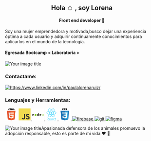 
 
<h2 align="center">Hola ☺️ , soy Lorena </h2>
<h4 align="center">Front end developer 🌺 </h4>

Soy una mujer emprendedora y motivada,busco dejar una experiencia óptima a cada usuario y adquirir continuamente conocimientos para aplicarlos en el mundo de la tecnología.
#### Egresada Bootcamp < Laboratoria > 
 
<img src="https://user-images.githubusercontent.com/75150307/130898732-6ee908e6-4ba9-47fa-805f-0c6101ffc9c8.gif" align="center" alt="Your image title" width="200"/>
<h3 align="left">Contactame:</h3>
<p align="left">
<a href="https://linkedin.com/in/https://www.linkedin.com/in/paulalorenaruiz/" target="blank"><img align="center" src="https://raw.githubusercontent.com/rahuldkjain/github-profile-readme-generator/master/src/images/icons/Social/linked-in-alt.svg" alt="https://www.linkedin.com/in/paulalorenaruiz/" height="30" width="40" /></a>
</p>

<h3 align="left">Lenguajes y Herramientas:</h3>
<p align="left"><a href="https://www.w3.org/html/" target="_blank"></a> <img src="https://raw.githubusercontent.com/devicons/devicon/master/icons/html5/html5-original-wordmark.svg" alt="html5" width="40" height="40"/> </a> <a href="https://developer.mozilla.org/en-US/docs/Web/JavaScript" target="_blank"> <img src="https://raw.githubusercontent.com/devicons/devicon/master/icons/javascript/javascript-original.svg" alt="javascript" width="40" height="40"/> </a> <a href="https://nodejs.org" target="_blank"> <img src="https://raw.githubusercontent.com/devicons/devicon/master/icons/nodejs/nodejs-original-wordmark.svg" alt="nodejs" width="40" height="40"/> </a> <a href="https://reactjs.org/" target="_blank"> <img src="https://raw.githubusercontent.com/devicons/devicon/master/icons/react/react-original-wordmark.svg" alt="react" width="40" height="40"/> </a><a href="https://www.w3schools.com/css/" target="_blank"> <img src="https://raw.githubusercontent.com/devicons/devicon/master/icons/css3/css3-original-wordmark.svg" alt="css3" width="40" height="40"/> </a>  <a href="https://firebase.google.com/" target="_blank"> <img src="https://www.vectorlogo.zone/logos/firebase/firebase-icon.svg" alt="firebase" width="40" height="40"/> </a>  <a href="https://git-scm.com/" target="_blank"> <img src="https://www.vectorlogo.zone/logos/git-scm/git-scm-icon.svg" alt="git" width="40" height="40"/><a href="https://www.figma.com/" target="_blank"> <img src="https://www.vectorlogo.zone/logos/figma/figma-icon.svg" alt="figma" width="40" height="40"/> </a> </p>

<img src="https://user-images.githubusercontent.com/75150307/130895476-619eb5ba-cc3c-43c7-8b66-ce2220e384d4.gif" alt="Your image title" width="80"/>Apasionada defensora de los animales promuevo la adopción responsable, esto es parte de mi vida ❤️ 🐾



